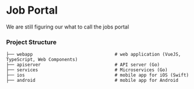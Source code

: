 # Job Portal
We are still figuring our what to call the jobs portal

### Project Structure
```
├── webapp                               # web application (VueJS, TypeScript, Web Components)
├── apiserver                            # API server (Go)
├── services                             # Microservices (Go)
├── ios                                  # mobile app for iOS (Swift)
├── android                              # mobile app for Android
```
